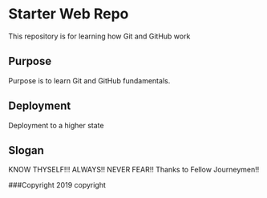 # Starter Web Repo

This repository is for learning how Git and GitHub work

## Purpose

Purpose is to learn Git and GitHub fundamentals.

## Deployment
Deployment to a higher state

## Slogan
KNOW THYSELF!!! ALWAYS!! NEVER FEAR!! Thanks to Fellow Journeymen!!

###Copyright
2019 copyright